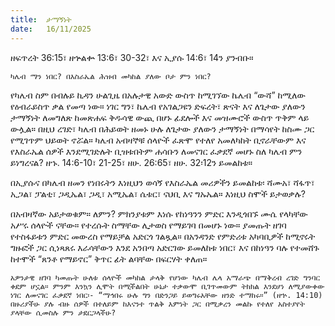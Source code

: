 ```yaml
---
title:  ታማኝነት
date:   16/11/2025
---
```


ዘፍጥረት 36:15፣ ዘኍልቍ 13:6፣ 30-32፣ እና ኢያሱ 14:6፣ 14ን ያንብቡ።

`ካሌብ ማን ነበር? በእስራኤል ሕዝብ መካከል ያለው ቦታ ምን ነበር?
`



የካሌብ ስም በብሉይ ኪዳን ሁልጊዜ በአሉታዊ አውድ ውስጥ ከሚገኘው ኬሌብ “ውሻ” ከሚለው የዕብራይስጥ ቃል የመጣ ነው። ነገር ግን፣ ኬሌብ የአገልጋዩን ድፍረት፣ ጽናት እና ለጌታው ያለውን ታማኝነት ለመግለጽ ከመጽሐፍ ቅዱሳዊ ውጪ በሆኑ ፊደሎች እና መዝሙሮች ውስጥ ጥቅም ላይ ውሏል። በዚህ ረገድ፣ ካሌብ በሕይወት ዘመኑ ሁሉ ለጌታው ያለውን ታማኝነት በማሳየት ከስሙ ጋር የሚገጥም ህይወት ኖሯል። ካሌብ አብዛኞቹ ሰላዮች ፈጽሞ የተለየ አመለካከት ቢኖራቸውም እና የእስራኤል ሰዎች እንደሚገድሉት ቢዝቱበትም ሐሳቡን ለመናገር ፈቃደኛ መሆኑ ስለ ካሌብ ምን ይነግረናል? ዘኁ. 14:6-10፣ 21-25፣ ዘሁ. 26:65፣ ዘሁ. 32፡12ን ይመልከቱ።



በኢያሱና በካሌብ ዘመን የነበሩትን እነዚህን ወሳኝ የእስራኤል መሪዎችን ይመልከቱ፡ ሻሙአ፣ ሻፋጥ፣ ኢጋል፣ ፓልቲ፣ ጋዲኤል፣ ጋዲ፣ አሚኤል፣ ሴቱር፣ ናህቢ እና ግኡኤል። እነዚህ ስሞች ይታወቃሉ?

በአብዛኛው አይታወቁም። ለምን? ምክንያቱም እነሱ የከነዓንን ምድር እንዲጎበኙ ሙሴ የላካቸው አሥሩ ሰላዮች ናቸው። የተረሱት ስማቸው ሊታወስ የማይገባ በመሆኑ ነው። ያመጡት ዘገባ የተስፋይቱን ምድር መውረስ የማይቻል አድርጎ ገልጿል። በአንዳንድ የምድሪቱ አካባቢዎች ከሚኖሩት ግዙፎች ጋር ሲነጻጸሩ እራሳቸውን እንደ አንበጣ አድርገው ይመለከቱ ነበር፣ እና በከነዓን ባሉ የተመሸጉ ከተሞች “ጸንቶ የማይኖር” ቅጥር ፊት ልባቸው በፍርሃት ቀለጠ።

`አዎንታዊ ዘገባ ካመጡት ሁለቱ ሰላዮች መካከል ታላቅ የሆነው ካሌብ ሌላ አማራጭ በማቅረብ ረገድ ግንባር ቀደም ሆኗል። ምንም እንኳን ሊሞት በሚችልበት ሁኔታ ተቃውሞ ቢገጥመውም ትክክል እንደሆነ ለሚያውቀው ነገር ለመናገር ፈቃደኛ ነበር፡- “ማኅበሩ ሁሉ ግን በድንጋይ ይወግሩአቸው ዘንድ ተማከሩ።” (ዘኍ. 14:10) በዙሪያችሁ ያሉ ብዙ ሰዎች በተለይም ከእናንተ ጥልቅ እምነት ጋር በሚቃረን መልኩ የተለየ አስተያየት ያላቸው ሲመስሉ ምን ታደርጋላችሁ?`